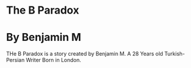# The B Paradox

# By Benjamin M

THe B Paradox is a story created by Benjamin M. A 28 Years old Turkish-Persian Writer Born in London.
